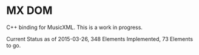 MX DOM
=======

C++ binding for MusicXML.  This is a work in progress.

Current Status as of 2015-03-26, 348 Elements Implemented, 73 Elements to go.
